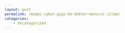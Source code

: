 ```yaml
---
layout: post
permalink: /mimpi-cabut-gigi-ke-dokter-menurut-islam/
categories:
    - Uncategorized
---
```


